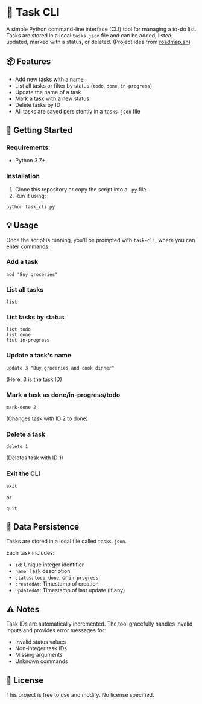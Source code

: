 # 📝 Task CLI
A simple Python command-line interface (CLI) tool for managing a to-do list. Tasks are stored in a local `tasks.json` file and can be added, listed, updated, marked with a status, or deleted.
(Project idea from [roadmap.sh](https://roadmap.sh/projects/task-tracker))

## 📦 Features
- Add new tasks with a name
- List all tasks or filter by status (`todo`, `done`, `in-progress`)
- Update the name of a task
- Mark a task with a new status
- Delete tasks by ID
- All tasks are saved persistently in a `tasks.json` file

## 🚀 Getting Started
### Requirements:
- Python 3.7+

### Installation
1. Clone this repository or copy the script into a `.py` file.
2. Run it using:
```
python task_cli.py
```

## 💡 Usage
Once the script is running, you'll be prompted with `task-cli`, where you can enter commands:

### Add a task
```
add "Buy groceries"
```

### List all tasks
```
list
```

### List tasks by status
```
list todo
list done
list in-progress
```

### Update a task's name
```
update 3 "Buy groceries and cook dinner"
```
(Here, 3 is the task ID)

### Mark a task as done/in-progress/todo
```
mark-done 2
```
(Changes task with ID 2 to done)

### Delete a task
```
delete 1
```
(Deletes task with ID 1)

### Exit the CLI
```
exit
```
or
```
quit
```

## 📂 Data Persistence
Tasks are stored in a local file called `tasks.json`.

Each task includes:
- `id`: Unique integer identifier
- `name`: Task description
- `status`: `todo`, `done`, or `in-progress`
- `createdAt`: Timestamp of creation
- `updatedAt`: Timestamp of last update (if any)

## ⚠️ Notes
Task IDs are automatically incremented.
The tool gracefully handles invalid inputs and provides error messages for:
- Invalid status values
- Non-integer task IDs
- Missing arguments
- Unknown commands

## 📄 License
This project is free to use and modify. No license specified.
